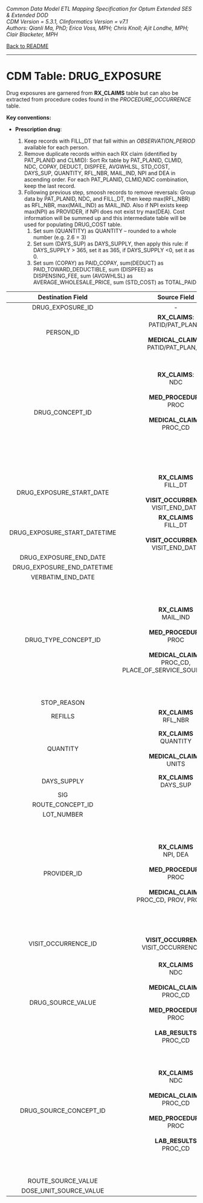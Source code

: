 *Common Data Model ETL Mapping Specification for Optum Extended SES & Extended DOD*
<br>*CDM Version = 5.3.1, Clinformatics Version = v7.1*
<br>*Authors: Qianli Ma, PhD; Erica Voss, MPH; Chris Knoll; Ajit Londhe, MPH; Clair Blacketer, MPH*

[Back to README](README.md)

---

# CDM Table: DRUG_EXPOSURE

Drug exposures are garnered from **RX_CLAIMS** table but can also be extracted from procedure codes found in the *PROCEDURE_OCCURRENCE* table.

**Key conventions:**

-   **Prescription drug**:

    1.  Keep records with FILL_DT that fall within an *OBSERVATION_PERIOD* available for each person.
    2.  Remove duplicate records within each RX claim (identified by PAT_PLANID and CLMID): Sort Rx table by PAT_PLANID, CLMID, NDC, COPAY, DEDUCT, DISPFEE, AVGWHLSL, STD_COST, DAYS_SUP, QUANTITY, RFL_NBR, MAIL_IND, NPI and DEA in ascending order. For each PAT_PLANID, CLMID,NDC combination, keep the last record.
    3.  Following previous step, smoosh records to remove reversals: Group data by PAT_PLANID, NDC, and FILL_DT, then keep max(RFL_NBR) as RFL_NBR, max(MAIL_IND) as MAIL_IND. Also if NPI exists keep max(NPI) as PROVIDER, if NPI does not exist try max(DEA). Cost information will be summed up and this intermediate table will be used for populating DRUG_COST table.
        1.  Set sum (QUANTITY) as QUANTITY – rounded to a whole number (e.g. 2.6 = 3)
        2.  Set sum (DAYS_SUP) as DAYS_SUPPLY, then apply this rule: if DAYS_SUPPLY &gt; 365, set it as 365, if DAYS_SUPPLY &lt;0,       set it as 0.
        3.  Set sum (COPAY) as PAID_COPAY, sum(DEDUCT) as PAID_TOWARD_DEDUCTIBLE, sum (DISPFEE) as DISPENSING_FEE, sum (AVGWHLSL) as AVERAGE_WHOLESALE_PRICE, sum (STD_COST) as TOTAL_PAID

<a name="table-mappings-drug-exposure"></a>

**Destination Field**|**Source Field**|**Applied Rule**|**Comment**
:-----:|:-----:|:-----:|:-----:
DRUG_EXPOSURE_ID|-|System generated.|
PERSON_ID|**RX_CLAIMS**: <br>PATID/PAT_PLANID<br><br>**MEDICAL_CLAIMS**: PATID/PAT_PLAN_ID|At the row level we work with PAT_PLANID, but PATID is what is written to the CDM.|
DRUG_CONCEPT_ID|**RX_CLAIMS**:<br>NDC<br><br>**MED_PROCEDURE**<br>PROC<br/><br/>**MEDICAL_CLAIMS**<br/>PROC_CD<br><br><br><br>|**NDC**<br>Use Vocab map [Source to Standard Terminology](code_snippets.md#source-to-standard-terminology).<br>Use filter:<br>```WHERE SOURCE_VOCABULARY_ID IN ('NDC') AND TARGET_STANDARD_CONCEPT= 'S' AND TARGET_INVALID_REASON IS NULL AND FILL_DT BETWEEN SOURCE_VALID_START_DATE AND SOURCE_VALID_END_DATE```<br/><br/>**PROC**, **PROC_CD**<br>Use [Source to Standard Terminology](code_snippets.md#source-to-standard-terminology) and filter with [Concept Ids from Medical Claims Procedure Fields](code_snippets.md#from-medical-claims-procedure-fields)<br><br>|For procedure drugs, the CONCEPT_ID must have a DOMAIN_ID of ‘Drug’ to be included.<br><br>
DRUG_EXPOSURE_START_DATE|**RX_CLAIMS**<br>FILL_DT<br><br>**VISIT_OCCURRENCE**<br/>VISIT_END_DATE|**MED_PROCEDURE** (PROC), **MEDICAL_CLAIMS** (PROC_CD)<br/>Use VISIT_END_DATE |
DRUG_EXPOSURE_START_DATETIME|**RX_CLAIMS**<br>FILL_DT<br><br>**VISIT_OCCURRENCE**<br/>VISIT_END_DATE|Set time to 00:00:00<br/><br/>**MED_PROCEDURE** (PROC), **MEDICAL_CLAIMS** (PROC_CD)<br/>Use VISIT_END_DATE |
DRUG_EXPOSURE_END_DATE| | |
DRUG_EXPOSURE_END_DATETIME| | |
VERBATIM_END_DATE| | |
DRUG_TYPE_CONCEPT_ID|**RX_CLAIMS**<br>MAIL_IND<br><br>**MED_PROCEDURE**<br/>PROC<br/><br/>**MEDICAL_CLAIMS**<br/>PROC_CD, PLACE_OF_SERVICE_SOURCE_VALUE |**RX_CLAIMS**<br/>if MAIL_IND = 'Y' then 38000176 (Prescription dispensed through mail order) else 38000175 (Prescription dispensed in pharmacy) <br><br>**MED_PROCEDURE** (PROC), **MEDICAL_CLAIMS** (PROC_CD)<br/>if PLACE_OF_SERVICE_SOURCE_VALUE == 'IP' then [38000180 (Inpatient administration)](http://www.ohdsi.org/web/atlas/#/concept/38000180)<br/>else [38000179 (Physician administered drug, identified as procedure)](http://www.ohdsi.org/web/atlas/#/concept/38000179)|These CONCEPT_IDs fall under VOCABULARY_ID = 'Drug Type' in CONCEPT table.
STOP_REASON| | |
REFILLS|**RX_CLAIMS**<br>RFL_NBR|NULL for Procedure drug|
QUANTITY|**RX_CLAIMS**<br>QUANTITY<br><br>**MEDICAL_CLAIMS** <br/>UNITS|**RX_CLAIMS**<br/>Use sum(QUANTITY)<br/><br/>**MED_PROCEDURE** (PROC), **MEDICAL_CLAIMS** (PROC_CD)<br>Use sum(UNITS) |
DAYS_SUPPLY|**RX_CLAIMS**<br/>DAYS_SUP|Use sum(DAYS_SUPPLY)|
SIG| | |
ROUTE_CONCEPT_ID| |0|
LOT_NUMBER| | |
PROVIDER_ID|**RX_CLAIMS**<br>NPI, DEA<br><br>**MED_PROCEDURE**<br/>PROC<br/><br/>**MEDICAL_CLAIMS**<br/>PROC_CD, PROV, PROVCAT|**RX_CLAIMS**<br>Map NPI or DEA to PROVIDER_SOURCE_VALUE in PROVIDER table, and extract its associated PROVIDER_ID;<br><br>**MED_PROCEDURE** (PROC), **MEDICAL_CLAIMS** (PROC_CD)<br>Map PROV and PROVCAT from linked **MEDICAL_CLAIMS** to PROVIDER_SOURCE_VALUE and SPECIALTY_SOURCE_VALUE in Provider table to extract its associated Provider ID.|
VISIT_OCCURRENCE_ID|**VISIT_OCCURRENCE**<br/>VISIT_OCCURRENCE_ID|**MED_PROCEDURE** (PROC), **MEDICAL_CLAIMS** (PROC_CD)<br/>Get associated VISIT_OCCURRENCE_ID|
DRUG_SOURCE_VALUE|**RX_CLAIMS**<br>NDC<br><br>**MEDICAL_CLAIMS**<br>PROC_CD<br/><br/>**MED_PROCEDURE**<br/>PROC<br><br>**LAB_RESULTS**<br>PROC_CD| |
DRUG_SOURCE_CONCEPT_ID|**RX_CLAIMS**<br>NDC<br><br>**MEDICAL_CLAIMS**<br>PROC_CD<br/><br/>**MED_PROCEDURE**<br/>PROC<br><br>**LAB_RESULTS**<br>PROC_CD|**RX_CLAIMS**<br>Use [Source to Source](code_snippets.md#source-to-source) and filter with ```WHERE SOURCE_VOCABULARY_ID IN ('NDC') AND TARGET_VOCABULARY_ID IN ('NDC') AND FILL_DT BETWEEN SOURCE_VALID_START_DATE AND SOURCE_VALID_END_DATE```<br><br>**MEDICAL_CLAIMS** (PROC_CD), **MED_PROCEDURE** (PROC)<br>Use [Source to Source](code_snippets.md#source-to-source) and filter with [Source Concept Ids from Medical Claims Procedure Fields](code_snippets.md#from-medical-claims-procedure-fields-2)<br><br>**LAB_RESULTS** (PROC_CD)<br>Use [Source to Source](code_snippets.md#source-to-source) and filter with [Source Concept Ids from Other Procedure Fields](code_snippets.md#from-other-procedure-fields-2)|
ROUTE_SOURCE_VALUE| | |
DOSE_UNIT_SOURCE_VALUE| | |
